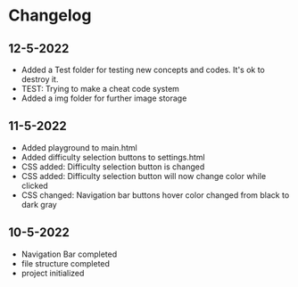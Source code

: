 # Changelog

## 12-5-2022

- Added a Test folder for testing new concepts and codes. It's ok to destroy it.
- TEST: Trying to make a cheat code system
- Added a img folder for further image storage


## 11-5-2022

- Added playground to main.html
- Added difficulty selection buttons to settings.html
- CSS added: Difficulty selection button is changed
- CSS added: Difficulty selection button will now change color while clicked
- CSS changed: Navigation bar buttons hover color changed from black to dark gray

## 10-5-2022

- Navigation Bar completed
- file structure completed
- project initialized
